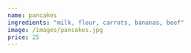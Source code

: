 ```yaml
---
name: pancakes
ingredients: "milk, flour, carrots, bananas, beef"
image: /images/pancakes.jpg
price: 25
---
```

